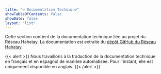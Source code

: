 ```yaml
---
title: "⚒ Documentation Technique"
showTableOfContents: false
showDate: false
layout: "list"
---
```


Cette section contient de la documentation technique liée au projet du Réseau Hahatay. La documentation est extraite du [dépôt GitHub du Réseau Hahatay](https://github.com/aucoop/hahatay-community-network/wiki).

{{< alert >}}
Nous travaillons à la traduction de la documentation technique en français et en espagnol de manière automatisée. Pour l'instant, elle est uniquement disponible en anglais.
{{< /alert >}}